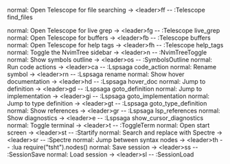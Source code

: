 normal: Open Telescope for file searching -> \<leader>ff -- :Telescope find_files
<!--SR:!2024-08-15,4,270-->
normal: Open Telescope for live grep -> \<leader>fg -- :Telescope live_grep
normal: Open Telescope for buffers -> \<leader>fb -- :Telescope buffers
normal: Open Telescope for help tags -> \<leader>fh -- :Telescope help_tags
normal: Toggle the NvimTree sidebar -> \<leader>n -- :NvimTreeToggle
normal: Show symbols outline -> \<leader>os -- :SymbolsOutline
normal: Run code actions -> \<leader>ca -- :Lspsaga code_action
normal: Rename symbol -> \<leader>rn -- :Lspsaga rename
normal: Show hover documentation -> \<leader>hd -- :Lspsaga hover_doc
normal: Jump to definition -> \<leader>gd -- :Lspsaga goto_definition
normal: Jump to implementation -> \<leader>gi -- :Lspsaga goto_implementation
normal: Jump to type definition -> \<leader>gt -- :Lspsaga goto_type_definition
normal: Show references -> \<leader>gr -- :Lspsaga lsp_references
normal: Show diagnostics -> \<leader>e -- :Lspsaga show_cursor_diagnostics
normal: Toggle terminal -> \<leader>t -- :ToggleTerm
normal: Open start screen -> \<leader>st -- :Startify
normal: Search and replace with Spectre -> \<leader>sr -- :Spectre
normal: Jump between syntax nodes -> \<leader>th -- :lua require("tsht").nodes()
normal: Save session -> \<leader>ss -- :SessionSave
normal: Load session -> \<leader>sl -- :SessionLoad

